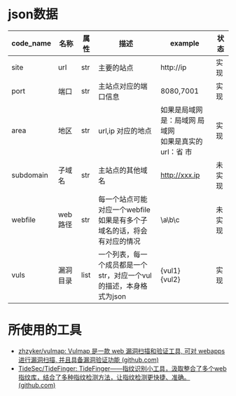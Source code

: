 # json数据

| code_name | 名称     | 属性 | 描述                                                         | example                                                    | 状态   |
| --------- | -------- | ---- | ------------------------------------------------------------ | ---------------------------------------------------------- | ------ |
| site      | url      | str  | 主要的站点                                                   | http://ip                                                  | 实现   |
| port      | 端口     | str  | 主站点对应的端口信息                                         | 8080,7001                                                  | 实现   |
| area      | 地区     | str  | url,ip 对应的地点                                            | 如果是局域网是：局域网 局域网<br />如果是真实的url：省  市 | 实现   |
| subdomain | 子域名   | str  | 主站点的其他域名                                             | http://xxx.ip                                              | 未实现 |
| webfile   | web路径  | str  | 每一个站点可能对应一个webfile<br />如果是有多个子域名的话，将会有对应的情况 | \a\b\c                                                     | 未实现 |
| vuls      | 漏洞目录 | list | 一个列表，每一个成员都是一个str，对应一个vul 的描述，本身格式为json | {vul1}<br />{vul2}                                         | 实现   |

# 所使用的工具

- [zhzyker/vulmap: Vulmap 是一款 web 漏洞扫描和验证工具, 可对 webapps 进行漏洞扫描, 并且具备漏洞验证功能 (github.com)](https://github.com/zhzyker/vulmap)
- [TideSec/TideFinger: TideFinger——指纹识别小工具，汲取整合了多个web指纹库，结合了多种指纹检测方法，让指纹检测更快捷、准确。 (github.com)](https://github.com/TideSec/TideFinger)



